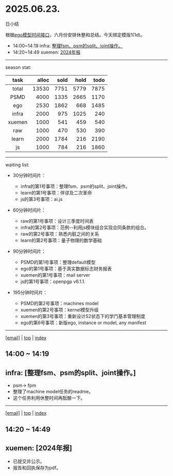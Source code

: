 # 2025.06.23.
日小结

<a id="top"></a>
根据[ego模型时间接口](https://gitee.com/hyg/blog/blob/master/timeflow.md)，六月份安排休整和总结。今天绑定模版1(1d)。

<a id="index"></a>
- 14:00~14:19	infra: [整理fsm、psm的split、joint操作。](#20250623140000)
- 14:20~14:49	xuemen: [2024年报](#20250623142000)

---
season stat:

| task | alloc | sold | hold | todo |
| :---: | ---: | ---: | ---: | ---: |
| total | 13530 | 7751 | 5779 | 7875 |
| PSMD | 4000 | 1335 | 2665 | 1170 |
| ego | 2530 | 1862 | 668 | 1485 |
| infra | 2000 | 975 | 1025 | 240 |
| xuemen | 1000 | 541 | 459 | 540 |
| raw | 1000 | 470 | 530 | 390 |
| learn | 2000 | 1784 | 216 | 2190 |
| js | 1000 | 784 | 216 | 1860 |

---
waiting list:


- 30分钟时间片：
  - infra的第1号事项：整理fsm、psm的split、joint操作。
  - learn的第1号事项：佯谬及二次革命
  - js的第3号事项：ai.js

- 60分钟时间片：
  - raw的第1号事项：设计三季度时间表
  - infra的第2号事项：范例--利用js模块组合实现合同条款的组合。
  - raw的第2号事项：熟悉内脏之间的关系
  - learn的第2号事项：量子物理的数学基础

- 90分钟时间片：
  - PSMD的第1号事项：整理default模型
  - ego的第1号事项：基于真实数据标志财务报表
  - xuemen的第1号事项：mail server
  - js的第1号事项：openpgp v6.1.1.

- 195分钟时间片：
  - PSMD的第2号事项：machines model
  - xuemen的第2号事项：kernel模型升级
  - xuemen的第3号事项：重新设计S2状态下的学门基本管理制度
  - ego的第6号事项：新版ego, instance or model, any manifest

---
<a href="mailto:huangyg@mars22.com?subject=关于2025.06.23.[整理fsm、psm的split、joint操作。]任务&body=日期: 2025.06.23.%0D%0A序号: 5%0D%0A手稿:../../draft/2025/20250623.01.md%0D%0A---请勿修改邮件主题及以上内容 从下一行开始写您的想法---%0D%0A">[email]</a> | [top](#top) | [index](#index)
<a id="20250623140000"></a>
## 14:00 ~ 14:19
## infra: [整理fsm、psm的split、joint操作。]

- psm-> fpm
- 整理了machine model任务的readme。
- 这个任务利用休整时间再酝酿一下。

---
<a href="mailto:huangyg@mars22.com?subject=关于2025.06.23.[2024年报]任务&body=日期: 2025.06.23.%0D%0A序号: 6%0D%0A手稿:../../draft/2025/20250623.a.md%0D%0A---请勿修改邮件主题及以上内容 从下一行开始写您的想法---%0D%0A">[email]</a> | [top](#top) | [index](#index)
<a id="20250623142000"></a>
## 14:20 ~ 14:49
## xuemen: [2024年报]

- 已提交并公示。
- 报告和回执保存为pdf。

